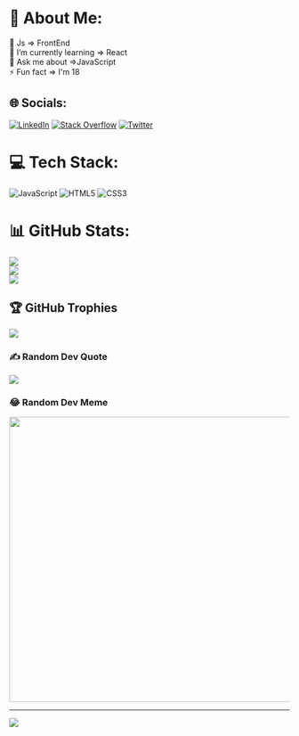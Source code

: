 # 💫 About Me:
🤝 Js => FrontEnd<br>🌱 I’m currently learning => React<br>💬 Ask me about =>JavaScript<br>⚡ Fun fact => I'm 18


## 🌐 Socials:
[![LinkedIn](https://img.shields.io/badge/LinkedIn-%230077B5.svg?logo=linkedin&logoColor=white)](https://www.linkedin.com/in/linkedin.com/gladwel-abel-b02614241/) [![Stack Overflow](https://img.shields.io/badge/-Stackoverflow-FE7A16?logo=stack-overflow&logoColor=white)](https://stackoverflow.com/users/19393863) [![Twitter](https://img.shields.io/badge/Twitter-%231DA1F2.svg?logo=Twitter&logoColor=white)](https://twitter.com/A_wellsdev) 

# 💻 Tech Stack:
![JavaScript](https://img.shields.io/badge/javascript-%23323330.svg?style=for-the-badge&logo=javascript&logoColor=%23F7DF1E) ![HTML5](https://img.shields.io/badge/html5-%23E34F26.svg?style=for-the-badge&logo=html5&logoColor=white) ![CSS3](https://img.shields.io/badge/css3-%231572B6.svg?style=for-the-badge&logo=css3&logoColor=white)  
# 📊 GitHub Stats:
![](https://github-readme-stats.vercel.app/api?username=Codedwells&theme=dark&hide_border=false&include_all_commits=true&count_private=false)<br/>
![](https://github-readme-streak-stats.herokuapp.com/?user=Codedwells&theme=dark&hide_border=false)<br/>
![](https://github-readme-stats.vercel.app/api/top-langs/?username=Codedwells&theme=dark&hide_border=false&include_all_commits=true&count_private=false&layout=compact)

## 🏆 GitHub Trophies
![](https://github-profile-trophy.vercel.app/?username=Codedwells&theme=radical&no-frame=false&no-bg=true&margin-w=4)

### ✍️ Random Dev Quote
![](https://quotes-github-readme.vercel.app/api?type=horizontal&theme=radical)

### 😂 Random Dev Meme
<img src="https://random-memer.herokuapp.com/" width="512px"/>

---
[![](https://visitcount.itsvg.in/api?id=Codedwells&icon=0&color=0)](https://visitcount.itsvg.in)

